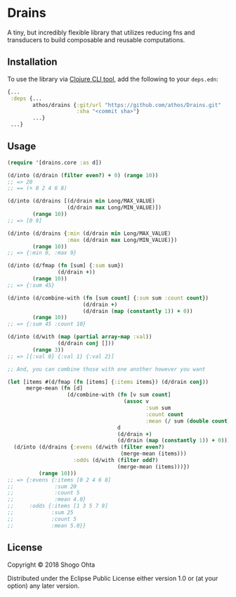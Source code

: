 # Drains

A tiny, but incredibly flexible library that utilizes reducing fns and transducers to build composable and reusable computations.

## Installation

To use the library via [Clojure CLI tool](https://clojure.org/guides/deps_and_cli), add the following to your `deps.edn`:

```clj
{...
 :deps {...
        athos/drains {:git/url "https://github.com/athos/Drains.git"
                      :sha "<commit sha>"}
        ...}
 ...}
```

## Usage

```clj
(require '[drains.core :as d])

(d/into (d/drain (filter even?) + 0) (range 10))
;; => 20
;; == (+ 0 2 4 6 8)

(d/into (d/drains [(d/drain min Long/MAX_VALUE)
                   (d/drain max Long/MIN_VALUE)])
        (range 10))
;; => [0 9]

(d/into (d/drains {:min (d/drain min Long/MAX_VALUE)
                   :max (d/drain max Long/MIN_VALUE)})
        (range 10))
;; => {:min 0, :max 9}

(d/into (d/fmap (fn [sum] {:sum sum})
                (d/drain +))
        (range 10))
;; => {:sum 45}

(d/into (d/combine-with (fn [sum count] {:sum sum :count count})
                        (d/drain +)
                        (d/drain (map (constantly 1)) + 0))
        (range 10))
;; => {:sum 45 :count 10}

(d/into (d/with (map (partial array-map :val))
                (d/drain conj []))
        (range 3))
;; => [{:val 0} {:val 1} {:val 2}]

;; And, you can combine those with one another however you want

(let [items #(d/fmap (fn [items] {:items items}) (d/drain conj))
      merge-mean (fn [d]
                   (d/combine-with (fn [v sum count]
                                     (assoc v
                                            :sum sum
                                            :count count
                                            :mean (/ sum (double count))))
                                   d
                                   (d/drain +)
                                   (d/drain (map (constantly 1)) + 0)))]
  (d/into (d/drains {:evens (d/with (filter even?)
                                    (merge-mean (items)))
                     :odds (d/with (filter odd?)
                                   (merge-mean (items)))})
          (range 10)))
;; => {:evens {:items [0 2 4 6 8]
;;             :sum 20
;;             :count 5
;;             :mean 4.0}
;;     :odds {:items [1 3 5 7 9]
;;            :sum 25
;;            :count 5
;;            :mean 5.0}}
```

## License

Copyright © 2018 Shogo Ohta

Distributed under the Eclipse Public License either version 1.0 or (at
your option) any later version.

